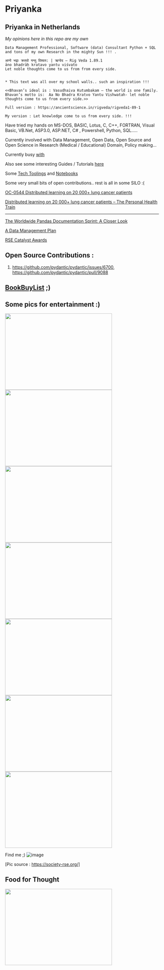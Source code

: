 # **Priyanka**
## Priyanka in Netherlands 

*My opinions here in this repo are my own*
```
Data Management Professional, Software (data) Consultant Python + SQL  and tons of my own Research in the mighty Sun !!! .
```

```
आनो भद्राः क्रतवो यन्तु विश्वत: | ऋग्वेद – Rig Veda 1.89.1
āno bhadrāḥ kratavo yantu viśvato
Let noble thoughts come to us from from every side.


* This text was all over my school walls.. such an inspiration !!!

<<Bhavan’s ideal is : Vasudhaiva Kutumbakam – the world is one family. Bhavan’s motto is:  Aa No Bhadra Kratvo Yantu Vishwatah- let noble thoughts come to us from every side.>>

Full version : https://ancientscience.in/rigveda/rigveda1-89-1

My version : Let knowledge come to us from every side. !!!
```

Have tried my hands on MS-DOS, BASIC, Lotus, C, C++, FORTRAN, Visual Basic, VB.Net, ASP3.0, ASP.NET, C# , Powershell, Python, SQL.....

Currently involved with Data Management, Open Data, Open Source and Open Science in Research (Medical / Educational) Domain, Policy making...

Currently busy [with](https://github.com/priya-gitTest/priya-gitTest/blob/main/TechReading.md)

Also see some interesting Guides / Tutorials [here](https://github.com/priya-gitTest/priya-gitTest/blob/main/Guides.md)

Some [Tech Toolings](https://github.com/priya-gitTest/priya-gitTest/blob/main/Toolings.md) and [Notebooks](https://github.com/priya-gitTest/priya-gitTest/blob/main/NoteBooks.md)

Some very small bits of open contributions.. rest is all in some SILO :(

[OC-0544 Distributed learning on 20 000+ lung cancer
patients](http://dx.doi.org/10.1016/S0167-8140(19)30964-8)

[Distributed learning on 20 000+ lung cancer patients – The Personal Health Train](http://dx.doi.org/10.1016/j.radonc.2019.11.019)

---
[The Worldwide Pandas Documentation Sprint: A Closer Look](https://numfocus.org/blog/worldwide-pandas-sprint)

[A Data Management Plan](https://dmponline.dcc.ac.uk/plans/85128/export.pdf?export%5Bquestion_headings%5D=true)

[RSE Catalyst Awards](https://society-rse.org/rse-catalyst-awards/)

## Open Source Contributions :
  1. https://github.com/pydantic/pydantic/issues/6700, https://github.com/pydantic/pydantic/pull/9088

## [BookBuyList](https://github.com/priya-gitTest/priya-gitTest/blob/main/BuyMeBooks.md) ;) 
## Some pics for entertainment :) 

<img src="https://github.com/priya-gitTest/Priyanka/assets/21082240/1db0a0f8-43cf-46e4-97bb-7d21498b9c35" width="350" height="250">

<img src="https://github.com/priya-gitTest/Priyanka/assets/21082240/71f2be18-2865-4ac6-9d62-5b79847878b1" width="350" height="250">
<img src="https://github.com/priya-gitTest/Priyanka/assets/21082240/cc91972a-b601-46e1-8d5b-0fdea68604c7" width="350" height="250">
<img src="https://github.com/priya-gitTest/Priyanka/assets/21082240/c1f709e7-d0a2-4a75-a66a-941efda901cf" width="350" height="250">
<img src="https://github.com/priya-gitTest/Priyanka/assets/21082240/04a58775-1e88-4b60-af44-963456a85ae3" width="350" height="250">
<img src="https://github.com/priya-gitTest/Priyanka/assets/21082240/d4641be1-e78a-49a4-96cc-95ab1d3607a2" width="350" height="250">
<img src="https://github.com/priya-gitTest/Priyanka/assets/21082240/62699f2c-7f08-4d29-9e84-5fbc3f27dfbb" width="350" height="250">





Find me ;) 
![image](https://github.com/priya-gitTest/priya-gitTest/assets/21082240/bf9556a5-88d3-4785-a319-75689f09c14d)

[Pic source : https://society-rse.org/]


## Food for Thought 
<img src="https://github.com/priya-gitTest/priya-gitTest/assets/21082240/ebbdf868-bcad-4f71-b53e-2fc0eea4c900" width="350" height="250">

